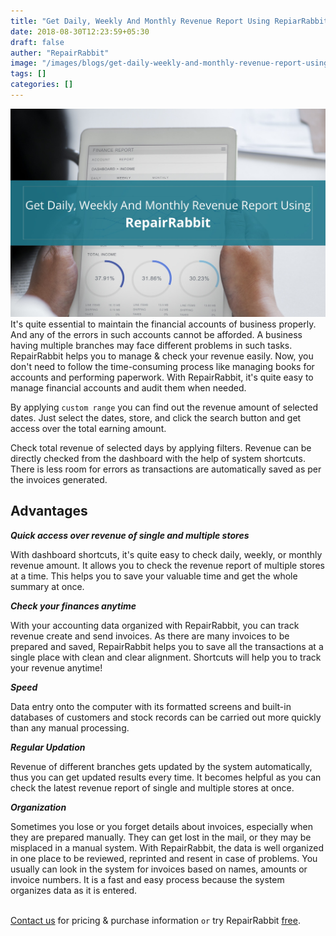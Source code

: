 ```yaml
---
title: "Get Daily, Weekly And Monthly Revenue Report Using RepiarRabbit"
date: 2018-08-30T12:23:59+05:30
draft: false
auther: "RepairRabbit"
image: "/images/blogs/get-daily-weekly-and-monthly-revenue-report-using-repiarrabbit.jpg"
tags: []
categories: []
---
```


<img src="/images/blogs/get-daily-weekly-and-monthly-revenue-report-using-repiarrabbit.jpg" alt="Get Daily Weekly And Monthly Revenue Report Using RepiarRabbit" />
 
<br>
It's quite essential to maintain the financial accounts of business properly. And any of the errors in such accounts cannot be afforded. A business having multiple branches may face different problems in such tasks. RepairRabbit helps you to manage & check your revenue easily. Now, you don't need to follow the time-consuming process like managing books for accounts and performing paperwork. With RepairRabbit, it's quite easy to manage financial accounts and audit them when needed. 


By applying `custom range` you can find out the revenue amount of selected dates. Just select the dates, store, and click the search button and get access over the total earning amount.

Check total revenue of selected days by applying filters. Revenue can be directly checked from the dashboard with the help of system shortcuts. There is less room for errors as transactions are automatically saved as per the invoices generated.


## Advantages 

___Quick access over revenue of single and multiple stores___

With dashboard shortcuts, it's quite easy to check daily, weekly, or monthly revenue amount. It allows you to check the revenue report of multiple stores at a time. This helps you to save your valuable time and get the whole summary at once.

___Check your finances anytime___

With your accounting data organized with RepairRabbit, you can track revenue create and send invoices. As there are many invoices to be prepared and saved, RepairRabbit helps you to save all the transactions at a single place with clean and clear alignment. Shortcuts will help you to track your revenue anytime! 

___Speed___

Data entry onto the computer with its formatted screens and built-in databases of customers and stock records can be carried out more quickly than any manual processing. 

___Regular Updation___

Revenue of different branches gets updated by the system automatically, thus you can get updated results every time. It becomes helpful as you can check the latest revenue report of single and multiple stores at once. 

___Organization___

Sometimes you lose or you forget details about invoices, especially when they are prepared manually. They can get lost in the mail, or they may be misplaced in a manual system. With RepairRabbit, the data is well organized in one place to be reviewed, reprinted and resent in case of problems. You usually can look in the system for invoices based on names, amounts or invoice numbers. It is a fast and easy process because the system organizes data as it is entered.
<br>
<br>

<a href="mailto:contact@repairrabbit.co?subject=Query of RepairRabbit" target="_blank">Contact us</a> for pricing & purchase information `or` try RepairRabbit <a href="https://demo.repairrabbit.co/admin" rel="noopener" target="_blank" title="RepairRabbit Demo">free</a>.

<br>